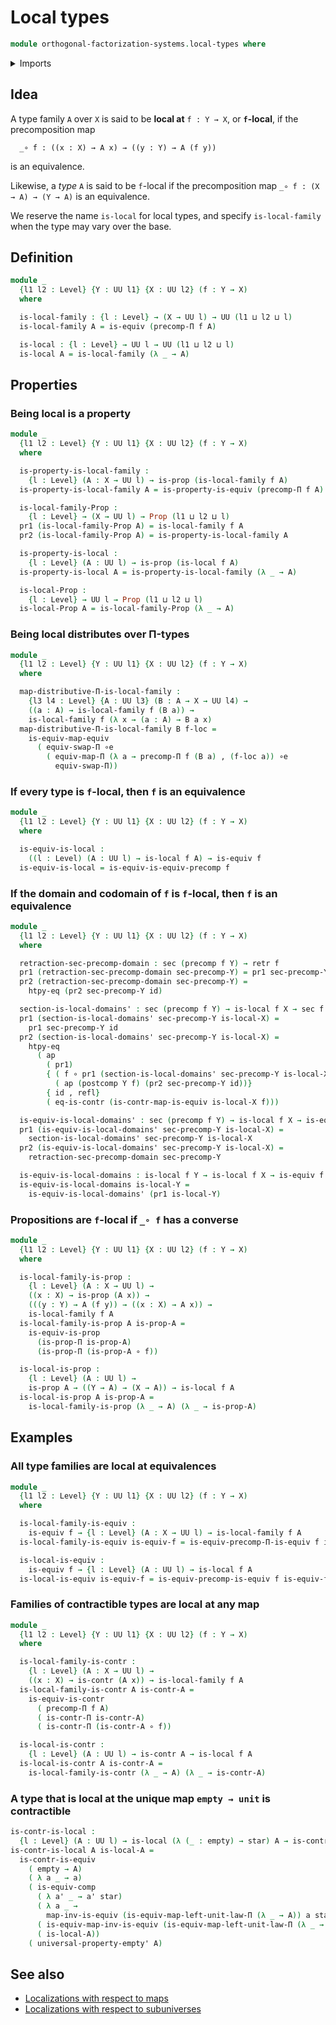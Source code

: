 # Local types

```agda
module orthogonal-factorization-systems.local-types where
```

<details><summary>Imports</summary>

```agda
open import foundation.action-on-identifications-functions
open import foundation.contractible-maps
open import foundation.contractible-types
open import foundation.dependent-pair-types
open import foundation.empty-types
open import foundation.equivalences
open import foundation.function-extensionality
open import foundation.function-types
open import foundation.functoriality-dependent-function-types
open import foundation.identity-types
open import foundation.propositions
open import foundation.retractions
open import foundation.sections
open import foundation.type-arithmetic-dependent-function-types
open import foundation.type-arithmetic-unit-type
open import foundation.unit-type
open import foundation.universal-property-empty-type
open import foundation.universe-levels
```

</details>

## Idea

A type family `A` over `X` is said to be **local at** `f : Y → X`, or
**`f`-local**, if the precomposition map

```text
  _∘ f : ((x : X) → A x) → ((y : Y) → A (f y))
```

is an equivalence.

Likewise, a _type_ `A` is said to be `f`-local if the precomposition map
`_∘ f : (X → A) → (Y → A)` is an equivalence.

We reserve the name `is-local` for local types, and specify `is-local-family`
when the type may vary over the base.

## Definition

```agda
module _
  {l1 l2 : Level} {Y : UU l1} {X : UU l2} (f : Y → X)
  where

  is-local-family : {l : Level} → (X → UU l) → UU (l1 ⊔ l2 ⊔ l)
  is-local-family A = is-equiv (precomp-Π f A)

  is-local : {l : Level} → UU l → UU (l1 ⊔ l2 ⊔ l)
  is-local A = is-local-family (λ _ → A)
```

## Properties

### Being local is a property

```agda
module _
  {l1 l2 : Level} {Y : UU l1} {X : UU l2} (f : Y → X)
  where

  is-property-is-local-family :
    {l : Level} (A : X → UU l) → is-prop (is-local-family f A)
  is-property-is-local-family A = is-property-is-equiv (precomp-Π f A)

  is-local-family-Prop :
    {l : Level} → (X → UU l) → Prop (l1 ⊔ l2 ⊔ l)
  pr1 (is-local-family-Prop A) = is-local-family f A
  pr2 (is-local-family-Prop A) = is-property-is-local-family A

  is-property-is-local :
    {l : Level} (A : UU l) → is-prop (is-local f A)
  is-property-is-local A = is-property-is-local-family (λ _ → A)

  is-local-Prop :
    {l : Level} → UU l → Prop (l1 ⊔ l2 ⊔ l)
  is-local-Prop A = is-local-family-Prop (λ _ → A)
```

### Being local distributes over Π-types

```agda
module _
  {l1 l2 : Level} {Y : UU l1} {X : UU l2} (f : Y → X)
  where

  map-distributive-Π-is-local-family :
    {l3 l4 : Level} {A : UU l3} (B : A → X → UU l4) →
    ((a : A) → is-local-family f (B a)) →
    is-local-family f (λ x → (a : A) → B a x)
  map-distributive-Π-is-local-family B f-loc =
    is-equiv-map-equiv
      ( equiv-swap-Π ∘e
        ( equiv-map-Π (λ a → precomp-Π f (B a) , (f-loc a)) ∘e
          equiv-swap-Π))
```

### If every type is `f`-local, then `f` is an equivalence

```agda
module _
  {l1 l2 : Level} {Y : UU l1} {X : UU l2} (f : Y → X)
  where

  is-equiv-is-local :
    ((l : Level) (A : UU l) → is-local f A) → is-equiv f
  is-equiv-is-local = is-equiv-is-equiv-precomp f
```

### If the domain and codomain of `f` is `f`-local, then `f` is an equivalence

```agda
module _
  {l1 l2 : Level} {Y : UU l1} {X : UU l2} (f : Y → X)
  where

  retraction-sec-precomp-domain : sec (precomp f Y) → retr f
  pr1 (retraction-sec-precomp-domain sec-precomp-Y) = pr1 sec-precomp-Y id
  pr2 (retraction-sec-precomp-domain sec-precomp-Y) =
    htpy-eq (pr2 sec-precomp-Y id)

  section-is-local-domains' : sec (precomp f Y) → is-local f X → sec f
  pr1 (section-is-local-domains' sec-precomp-Y is-local-X) =
    pr1 sec-precomp-Y id
  pr2 (section-is-local-domains' sec-precomp-Y is-local-X) =
    htpy-eq
      ( ap
        ( pr1)
        { ( f ∘ pr1 (section-is-local-domains' sec-precomp-Y is-local-X)) ,
          ( ap (postcomp Y f) (pr2 sec-precomp-Y id))}
        { id , refl}
        ( eq-is-contr (is-contr-map-is-equiv is-local-X f)))

  is-equiv-is-local-domains' : sec (precomp f Y) → is-local f X → is-equiv f
  pr1 (is-equiv-is-local-domains' sec-precomp-Y is-local-X) =
    section-is-local-domains' sec-precomp-Y is-local-X
  pr2 (is-equiv-is-local-domains' sec-precomp-Y is-local-X) =
    retraction-sec-precomp-domain sec-precomp-Y

  is-equiv-is-local-domains : is-local f Y → is-local f X → is-equiv f
  is-equiv-is-local-domains is-local-Y =
    is-equiv-is-local-domains' (pr1 is-local-Y)
```

### Propositions are `f`-local if `_∘ f` has a converse

```agda
module _
  {l1 l2 : Level} {Y : UU l1} {X : UU l2} (f : Y → X)
  where

  is-local-family-is-prop :
    {l : Level} (A : X → UU l) →
    ((x : X) → is-prop (A x)) →
    (((y : Y) → A (f y)) → ((x : X) → A x)) →
    is-local-family f A
  is-local-family-is-prop A is-prop-A =
    is-equiv-is-prop
      (is-prop-Π is-prop-A)
      (is-prop-Π (is-prop-A ∘ f))

  is-local-is-prop :
    {l : Level} (A : UU l) →
    is-prop A → ((Y → A) → (X → A)) → is-local f A
  is-local-is-prop A is-prop-A =
    is-local-family-is-prop (λ _ → A) (λ _ → is-prop-A)
```

## Examples

### All type families are local at equivalences

```agda
module _
  {l1 l2 : Level} {Y : UU l1} {X : UU l2} (f : Y → X)
  where

  is-local-family-is-equiv :
    is-equiv f → {l : Level} (A : X → UU l) → is-local-family f A
  is-local-family-is-equiv is-equiv-f = is-equiv-precomp-Π-is-equiv f is-equiv-f

  is-local-is-equiv :
    is-equiv f → {l : Level} (A : UU l) → is-local f A
  is-local-is-equiv is-equiv-f = is-equiv-precomp-is-equiv f is-equiv-f
```

### Families of contractible types are local at any map

```agda
module _
  {l1 l2 : Level} {Y : UU l1} {X : UU l2} (f : Y → X)
  where

  is-local-family-is-contr :
    {l : Level} (A : X → UU l) →
    ((x : X) → is-contr (A x)) → is-local-family f A
  is-local-family-is-contr A is-contr-A =
    is-equiv-is-contr
      ( precomp-Π f A)
      ( is-contr-Π is-contr-A)
      ( is-contr-Π (is-contr-A ∘ f))

  is-local-is-contr :
    {l : Level} (A : UU l) → is-contr A → is-local f A
  is-local-is-contr A is-contr-A =
    is-local-family-is-contr (λ _ → A) (λ _ → is-contr-A)
```

### A type that is local at the unique map `empty → unit` is contractible

```agda
is-contr-is-local :
  {l : Level} (A : UU l) → is-local (λ (_ : empty) → star) A → is-contr A
is-contr-is-local A is-local-A =
  is-contr-is-equiv
    ( empty → A)
    ( λ a _ → a)
    ( is-equiv-comp
      ( λ a' _ → a' star)
      ( λ a _ →
        map-inv-is-equiv (is-equiv-map-left-unit-law-Π (λ _ → A)) a star)
      ( is-equiv-map-inv-is-equiv (is-equiv-map-left-unit-law-Π (λ _ → A)))
      ( is-local-A))
    ( universal-property-empty' A)
```

## See also

- [Localizations with respect to maps](orthogonal-factorization-systems.localizations-maps)
- [Localizations with respect to subuniverses](orthogonal-factorization-systems.localizations-subuniverses)
